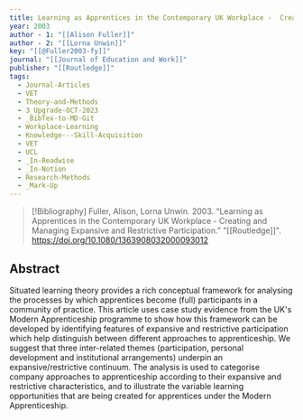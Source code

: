 ```yaml
---
title: Learning as Apprentices in the Contemporary UK Workplace -  Creating and Managing Expansive and Restrictive Participation
year: 2003
author - 1: "[[Alison Fuller]]"
author - 2: "[[Lorna Unwin]]"
key: "[[@Fuller2003-fy]]"
journal: "[[Journal of Education and Work]]"
publisher: "[[Routledge]]"
tags:
  - Journal-Articles
  - VET
  - Theory-and-Methods
  - 3_Upgrade-OCT-2023
  - _BibTex-to-MD-Git
  - Workplace-Learning
  - Knowledge---Skill-Acquisition
  - VET
  - UCL
  - _In-Readwise
  - _In-Notion
  - Research-Methods
  - _Mark-Up
---
```


> [!Bibliography]
> Fuller, Alison, Lorna Unwin. 2003. “Learning as Apprentices in the Contemporary UK Workplace -  Creating and Managing Expansive and Restrictive Participation.” "[[Routledge]]". https://doi.org/10.1080/1363908032000093012

## Abstract
Situated learning theory provides a rich conceptual framework for analysing the processes by which apprentices become (full) participants in a community of practice. This article uses case study evidence from the UK's Modern Apprenticeship programme to show how this framework can be developed by identifying features of expansive and restrictive participation which help distinguish between different approaches to apprenticeship. We suggest that three inter-related themes (participation, personal development and institutional arrangements) underpin an expansive/restrictive continuum. The analysis is used to categorise company approaches to apprenticeship according to their expansive and restrictive characteristics, and to illustrate the variable learning opportunities that are being created for apprentices under the Modern Apprenticeship.
